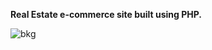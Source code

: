 **Real Estate e-commerce site built using PHP.**

![bkg](https://github.com/rubekk/bipana-ko-ghar/assets/62028550/9867f047-068c-4a02-8ca5-cd7f6fbe7ac0)
